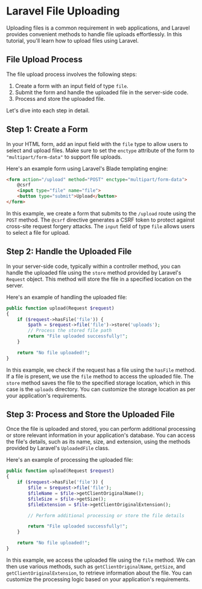 # Laravel File Uploading

Uploading files is a common requirement in web applications, and Laravel provides convenient methods to handle file uploads effortlessly. In this tutorial, you'll learn how to upload files using Laravel.

## File Upload Process

The file upload process involves the following steps:

1. Create a form with an input field of type `file`.
2. Submit the form and handle the uploaded file in the server-side code.
3. Process and store the uploaded file.

Let's dive into each step in detail.

## Step 1: Create a Form

In your HTML form, add an input field with the `file` type to allow users to select and upload files. Make sure to set the `enctype` attribute of the form to `"multipart/form-data"` to support file uploads.

Here's an example form using Laravel's Blade templating engine:

```html
<form action="/upload" method="POST" enctype="multipart/form-data">
    @csrf
    <input type="file" name="file">
    <button type="submit">Upload</button>
</form>
```

In this example, we create a form that submits to the `/upload` route using the `POST` method. The `@csrf` directive generates a CSRF token to protect against cross-site request forgery attacks. The `input` field of type `file` allows users to select a file for upload.

## Step 2: Handle the Uploaded File

In your server-side code, typically within a controller method, you can handle the uploaded file using the `store` method provided by Laravel's `Request` object. This method will store the file in a specified location on the server.

Here's an example of handling the uploaded file:

```php
public function upload(Request $request)
{
    if ($request->hasFile('file')) {
        $path = $request->file('file')->store('uploads');
        // Process the stored file path
        return "File uploaded successfully!";
    }

    return "No file uploaded!";
}
```

In this example, we check if the request has a file using the `hasFile` method. If a file is present, we use the `file` method to access the uploaded file. The `store` method saves the file to the specified storage location, which in this case is the `uploads` directory. You can customize the storage location as per your application's requirements.

## Step 3: Process and Store the Uploaded File

Once the file is uploaded and stored, you can perform additional processing or store relevant information in your application's database. You can access the file's details, such as its name, size, and extension, using the methods provided by Laravel's `UploadedFile` class.

Here's an example of processing the uploaded file:

```php
public function upload(Request $request)
{
    if ($request->hasFile('file')) {
        $file = $request->file('file');
        $fileName = $file->getClientOriginalName();
        $fileSize = $file->getSize();
        $fileExtension = $file->getClientOriginalExtension();

        // Perform additional processing or store the file details

        return "File uploaded successfully!";
    }

    return "No file uploaded!";
}
```

In this example, we access the uploaded file using the `file` method. We can then use various methods, such as `getClientOriginalName`, `getSize`, and `getClientOriginalExtension`, to retrieve information about the file. You can customize the processing logic based on your application's requirements.

